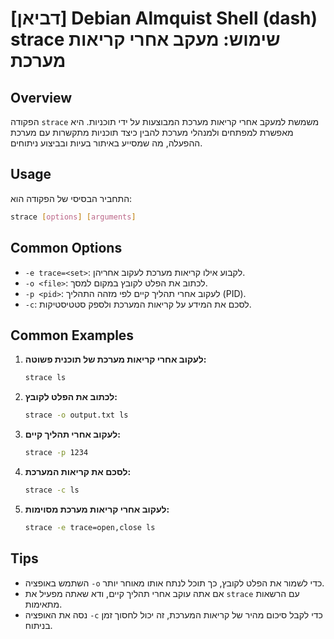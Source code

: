 # [דביאן] Debian Almquist Shell (dash) strace שימוש: מעקב אחרי קריאות מערכת

## Overview
הפקודה `strace` משמשת למעקב אחרי קריאות מערכת המבוצעות על ידי תוכניות. היא מאפשרת למפתחים ולמנהלי מערכת להבין כיצד תוכניות מתקשרות עם מערכת ההפעלה, מה שמסייע באיתור בעיות ובביצוע ניתוחים.

## Usage
התחביר הבסיסי של הפקודה הוא:

```bash
strace [options] [arguments]
```

## Common Options
- `-e trace=<set>`: לקבוע אילו קריאות מערכת לעקוב אחריהן.
- `-o <file>`: לכתוב את הפלט לקובץ במקום למסך.
- `-p <pid>`: לעקוב אחרי תהליך קיים לפי מזהה התהליך (PID).
- `-c`: לסכם את המידע על קריאות המערכת ולספק סטטיסטיקות.

## Common Examples
1. **לעקוב אחרי קריאות מערכת של תוכנית פשוטה:**
   ```bash
   strace ls
   ```

2. **לכתוב את הפלט לקובץ:**
   ```bash
   strace -o output.txt ls
   ```

3. **לעקוב אחרי תהליך קיים:**
   ```bash
   strace -p 1234
   ```

4. **לסכם את קריאות המערכת:**
   ```bash
   strace -c ls
   ```

5. **לעקוב אחרי קריאות מערכת מסוימות:**
   ```bash
   strace -e trace=open,close ls
   ```

## Tips
- השתמש באופציה `-o` כדי לשמור את הפלט לקובץ, כך תוכל לנתח אותו מאוחר יותר.
- אם אתה עוקב אחרי תהליך קיים, ודא שאתה מפעיל את `strace` עם הרשאות מתאימות.
- נסה את האופציה `-c` כדי לקבל סיכום מהיר של קריאות המערכת, זה יכול לחסוך זמן בניתוח.